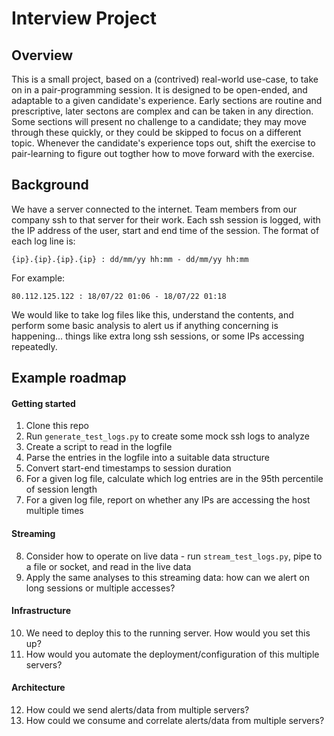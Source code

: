 # Interview Project

## Overview

This is a small project, based on a (contrived) real-world use-case, to take on in a pair-programming session.
It is designed to be open-ended, and adaptable to a given candidate's experience.
Early sections are routine and prescriptive, later sectons are complex and can be taken in any direction.
Some sections will present no challenge to a candidate; they may move through these quickly, or they could be skipped to focus on a different topic. 
Whenever the candidate's experience tops out, shift the exercise to pair-learning to figure out togther how to move forward with the exercise.

## Background

We have a server connected to the internet.
Team members from our company ssh to that server for their work.
Each ssh session is logged, with the IP address of the user, start and end time of the session.
The format of each log line is:

`{ip}.{ip}.{ip}.{ip} : dd/mm/yy hh:mm - dd/mm/yy hh:mm`

For example:

`80.112.125.122 : 18/07/22 01:06 - 18/07/22 01:18`

We would like to take log files like this, understand the contents, and perform some basic analysis to alert us if anything concerning is happening... things like extra long ssh sessions, or some IPs accessing repeatedly.

## Example roadmap

#### Getting started
1. Clone this repo
2. Run `generate_test_logs.py` to create some mock ssh logs to analyze
3. Create a script to read in the logfile
4. Parse the entries in the logfile into a suitable data structure
5. Convert start-end timestamps to session duration
6. For a given log file, calculate which log entries are in the 95th percentile of session length
7. For a given log file, report on whether any IPs are accessing the host multiple times

#### Streaming
8. Consider how to operate on live data - run `stream_test_logs.py`, pipe to a file or socket, and read in the live data
9. Apply the same analyses to this streaming data: how can we alert on long sessions or multiple accesses?

#### Infrastructure
10. We need to deploy this to the running server. How would you set this up?
11. How would you automate the deployment/configuration of this multiple servers?

#### Architecture
12. How could we send alerts/data from multiple servers?
13. How could we consume and correlate alerts/data from multiple servers?